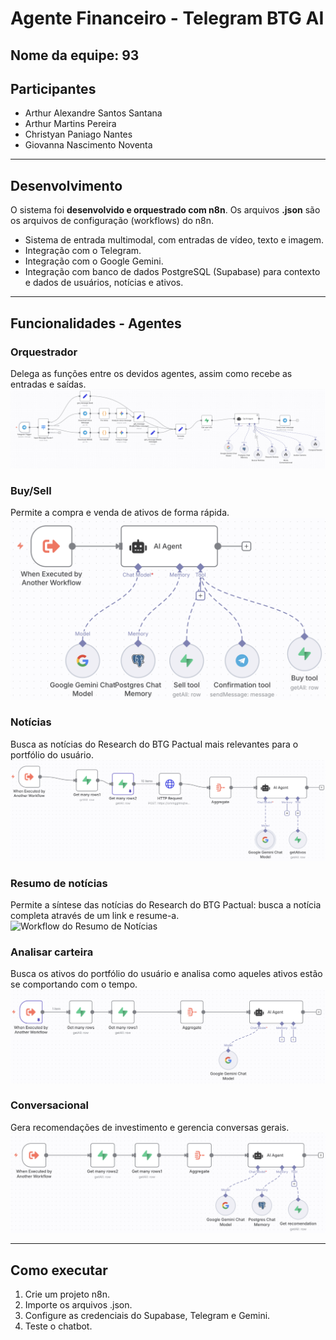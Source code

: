 # Agente Financeiro - Telegram BTG AI
## Nome da equipe: 93
## Participantes
- Arthur Alexandre Santos Santana
- Arthur Martins Pereira
- Christyan Paniago Nantes
- Giovanna Nascimento Noventa

---

## Desenvolvimento
O sistema foi **desenvolvido e orquestrado com n8n**. Os arquivos **.json** são os arquivos de configuração (workflows) do n8n.

- Sistema de entrada multimodal, com entradas de vídeo, texto e imagem.
- Integração com o Telegram.
- Integração com o Google Gemini.
- Integração com banco de dados PostgreSQL (Supabase) para contexto e dados de usuários, notícias e ativos.

---

## Funcionalidades - Agentes

### Orquestrador
Delega as funções entre os devidos agentes, assim como recebe as entradas e saídas.
![Workflow do orquestrador central](/images/Orquestrador.png)

### Buy/Sell
Permite a compra e venda de ativos de forma rápida.
![Workflow do Buy-Sell](/images/Buy-Sell.png)

### Notícias
Busca as notícias do Research do BTG Pactual mais relevantes para o portfólio do usuário.
![Workflow do Notícia](/images/News%20Workflow.png)

### Resumo de notícias
Permite a síntese das notícias do Research do BTG Pactual: busca a notícia completa através de um link e resume-a.
![Workflow do Resumo de Notícias](/images/Summarizer%20de%20Notícia.png)

### Analisar carteira
Busca os ativos do portfólio do usuário e analisa como aqueles ativos estão se comportando com o tempo.
![Workflow de Análise de carteira](/images/Avaliar%20Carteira.png)

### Conversacional
Gera recomendações de investimento e gerencia conversas gerais.
![Workflow do Conversacional](/images/Conversacional.png)

--- 

## Como executar 
1. Crie um projeto n8n.
2. Importe os arquivos .json.
3. Configure as credenciais do Supabase, Telegram e Gemini.
4. Teste o chatbot. 
